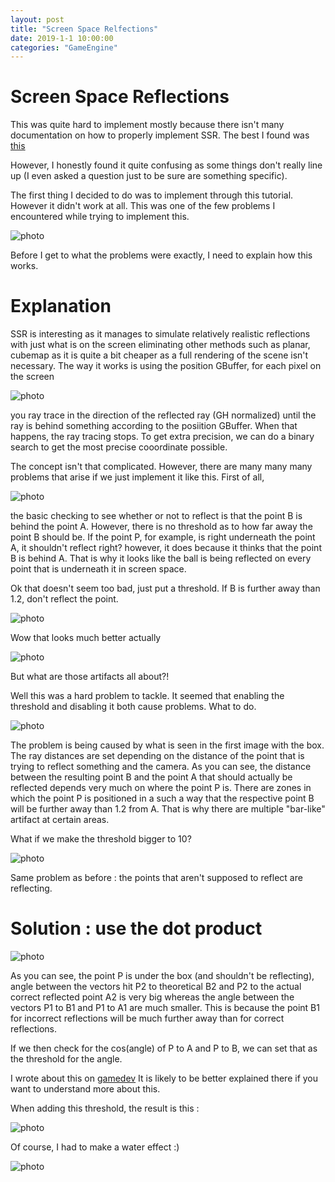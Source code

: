 ```yaml
---
layout: post
title: "Screen Space Relfections"
date: 2019-1-1 10:00:00
categories: "GameEngine"
---
```


# Screen Space Reflections

This was quite hard to implement mostly because there isn't many documentation on how to properly implement SSR. The best I found was [this](http://imanolfotia.com/blog/update/2017/03/11/ScreenSpaceReflections.html)

However, I honestly found it quite confusing as some things don't really line up (I even asked a question just to be sure are something specific).

The first thing I decided to do was to implement through this tutorial. However it didn't work at all. This was one of the few problems I encountered while trying to implement this.

![photo](/assets/SSR1.PNG)

Before I get to what the problems were exactly, I need to explain how this works.

# Explanation

SSR is interesting as it manages to simulate relatively realistic reflections with just what is on the screen eliminating other methods such as planar, cubemap as it is quite a bit cheaper as a full rendering of the scene isn't necessary. The way it works is using the position GBuffer, for each pixel on the screen

![photo](/assets/SSR2.png)

you ray trace in the direction of the reflected ray (GH normalized) until the ray is behind something according to the posiition GBuffer. When that happens, the ray tracing stops. To get extra precision, we can do a binary search to get the most precise cooordinate possible.

The concept isn't that complicated. However, there are many many many problems that arise if we just implement it like this. First of all,

![photo](/assets/SSR3.png)

the basic checking to see whether or not to reflect is that the point B is behind the point A. However, there is no threshold as to how far away the point B should be. If the point P, for example, is right underneath the point A, it shouldn't reflect right? however, it does because it thinks that the point B is behind A. That is why it looks like the ball is being reflected on every point that is underneath it in screen space.

Ok that doesn't seem too bad, just put a threshold. If B is further away than 1.2, don't reflect the point.

![photo](/assets/SSR6.PNG)

Wow that looks much better actually

![photo](/assets/SSR7.PNG)

But what are those artifacts all about?!

Well this was a hard problem to tackle. It seemed that enabling the threshold and disabling it both cause problems. What to do.

![photo](/assets/SSR4.png)

The problem is being caused by what is seen in the first image with the box. The ray distances are set depending on the distance of the point that is trying to reflect something and the camera. As you can see, the distance between the resulting point B and the point A that should actually be reflected depends very much on where the point P is. There are zones in which the point P is positioned in a such a way that the respective point B will be further away than 1.2 from A. That is why there are multiple "bar-like" artifact at certain areas.

What if we make the threshold bigger to 10?

![photo](/assets/SSR8.PNG)

Same problem as before : the points that aren't supposed to reflect are reflecting.

# Solution : use the dot product

![photo](/assets/SSR5.png)

As you can see, the point P is under the box (and shouldn't be reflecting), angle between the vectors hit P2 to theoretical B2 and P2 to the actual correct reflected point A2 is very big whereas the angle between the vectors P1 to B1 and P1 to A1 are much smaller. This is because the point B1 for incorrect reflections will be much further away than for correct reflections.

If we then check for the cos(angle) of P to A and P to B, we can set that as the threshold for the angle.

I wrote about this on [gamedev](https://www.gamedev.net/forums/topic/700212-problem-with-screen-space-reflections-in-opengl/?tab=comments#comment-5397702)
It is likely to be better explained there if you want to understand more about this.

When adding this threshold, the result is this :

![photo](/assets/SSR_FIX.PNG)

Of course, I had to make a water effect :)

![photo](/assets/SSR_WATER.PNG)

